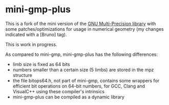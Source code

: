 # mini-gmp-plus

This is a fork of the mini version of the 
[GNU Multi-Precision library](https://gmplib.org/)
with some patches/optimizations for usage in numerical geometry (my changes
indicated with a [Bruno] tag).

This is work in progress.

As compared to mini-gmp, mini-gmp-plus has the following differences:
- limb size is fixed as 64 bits
- numbers smaller than a certain size (5 limbs) are stored in the mpz structure
- the file bitops64.h, not part of mini-gmp, contains some wrappers for
  efficient bit operations on 64-bit numbers, for GCC, Clang and
  VisualC++ using these compiler's intrinsics
- mini-gmp-plus can be compiled as a dynamic library
